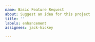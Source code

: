 ```yaml
---
name: Basic Feature Request
about: Suggest an idea for this project
title: ''
labels: enhancement
assignees: jack-hickey

---
```



